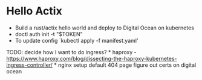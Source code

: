 # Hello Actix


  * Build a rust/actix hello world and deploy to Digital Ocean on kubernetes
  * doctl auth init -t "$TOKEN"
  * To update config `kubectl apply -f manifest.yaml'


TODO:
  decide how I want to do ingress?
    * haproxy - https://www.haproxy.com/blog/dissecting-the-haproxy-kubernetes-ingress-controller/
    * nginx
  setup default 404 page
  figure out certs on digital ocean
